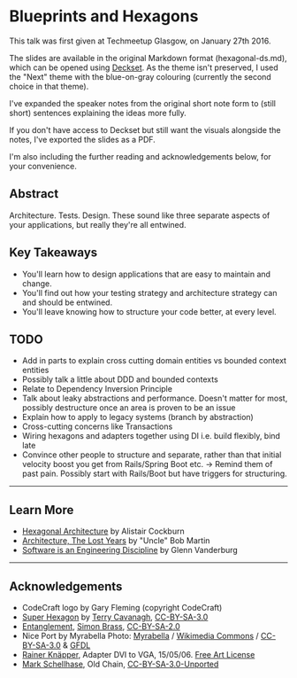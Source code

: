 # Blueprints and Hexagons

This talk was first given at Techmeetup Glasgow, on January 27th 2016.

The slides are available in the original Markdown format (hexagonal-ds.md), which can be opened using [Deckset](http://decksetapp.com). As the theme isn't preserved, I used the "Next" theme with the blue-on-gray colouring (currently the second choice in that theme).

I've expanded the speaker notes from the original short note form to (still short) sentences explaining the ideas more fully.

If you don't have access to Deckset but still want the visuals alongside the notes, I've exported the slides as a PDF.

I'm also including the further reading and acknowledgements below, for your convenience.

## Abstract

Architecture. Tests. Design. These sound like three separate aspects of your applications, but really they're all entwined.

## Key Takeaways

* You'll learn how to design applications that are easy to maintain and change.
* You'll find out how your testing strategy and architecture strategy can and should be entwined.
* You'll leave knowing how to structure your code better, at every level.

## TODO

- Add in parts to explain cross cutting domain entities vs bounded context entities
- Possibly talk a little about DDD and bounded contexts
- Relate to Dependency Inversion Principle
- Talk about leaky abstractions and performance. Doesn't matter for most, possibly destructure once an area is proven to be an issue
- Explain how to apply to legacy systems (branch by abstraction)
- Cross-cutting concerns like Transactions
- Wiring hexagons and adapters together using DI i.e. build flexibly, bind late
- Convince other people to structure and separate, rather than that initial velocity boost you get from Rails/Spring Boot etc. -> Remind them of past pain. Possibly start with Rails/Boot but have triggers for structuring.


---

## Learn More

- [Hexagonal Architecture](http://alistair.cockburn.us/Hexagonal+architecture) by Alistair Cockburn
- [Architecture, The Lost Years](https://www.youtube.com/watch?v=WpkDN78P884) by "Uncle" Bob Martin
- [Software is an Engineering Discipline](https://www.youtube.com/watch?v=zDEpeWQHtFU) by Glenn Vanderburg

---

## Acknowledgements

- CodeCraft logo by Gary Fleming (copyright CodeCraft)
- [Super Hexagon](http://superhexagon.com/) by [Terry Cavanagh](https://twitter.com/terrycavanagh), [CC-BY-SA-3.0](http://creativecommons.org/licenses/by-sa/3.0/)
- [Entanglement](https://www.flickr.com/photos/dogbomb/526961087), [Simon Brass](https://www.flickr.com/photos/dogbomb/), [CC-BY-SA-2.0](https://creativecommons.org/licenses/by/2.0/)
- Nice Port by Myrabella Photo: [Myrabella](https://commons.wikimedia.org/wiki/User:Myrabella) / [Wikimedia Commons](https://commons.wikimedia.org/wiki/Main_Page) / [CC-BY-SA-3.0](http://creativecommons.org/licenses/by-sa/3.0/) & [GFDL](https://en.wikipedia.org/wiki/GFDL)
- [Rainer Knäpper](https://de.wikipedia.org/wiki/User:Smial), Adapter DVI to VGA, 15/05/06. [Free Art License](http://artlibre.org/licence/lal/en/)
- [Mark Schellhase](https://commons.wikimedia.org/wiki/User:Mschel), Old Chain, [CC-BY-SA-3.0-Unported](https://creativecommons.org/licenses/by-sa/3.0/deed.en)
